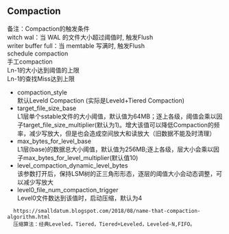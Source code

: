 ## Compaction  
备注：Compaction的触发条件  
  witch wal：当 WAL 的文件大小超过阈值时, 触发Flush  
  writer buffer full：当 memtable 写满时, 触发Flush  
  schedule compaction  
    手工compaction  
    Ln-1的大小达到阈值的上限  
    Ln-1的查找Miss达到上限  

- compaction_style  
默认Leveld Compaction (实际是Leveld+Tiered Compaction)
- target_file_size_base  
L1层单个sstable文件的大小阈值，默认值为64MB；逐上各级，阈值会乘以因子target_file_size_multiplier(默认为1)。增大该值可以降低Compaction的频率，减少写放大，但是也会造成空间放大和读放大（旧数据不能及时清理）
- max_bytes_for_level_base  
L1层(base)的数据总大小阈值，默认值为256MB;逐上各级，层大小会乘以因子max_bytes_for_level_multiplier(默认值10)
- level_compaction_dynamic_level_bytes  
该参数打开后，保持LSM树的正三角形形态，逐层的阈值大小会动态调整，可以减少写放大
- level0_file_num_compaction_trigger  
Level0文件数达到该值时，启动压缩，默认为4
  
```
  https://smalldatum.blogspot.com/2018/08/name-that-compaction-algorithm.html
  压缩算法：经典Leveled，Tiered，Tiered+Leveled，Leveled-N,FIFO。
```
